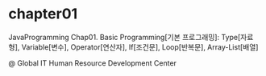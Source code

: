 # chapter01
JavaProgramming Chap01. Basic Programming[기본 프로그래밍]: Type[자료형], Variable[변수], Operator[연산자], If[조건문], Loop[반복문], Array-List[배열]

@ Global IT Human Resource Development Center
